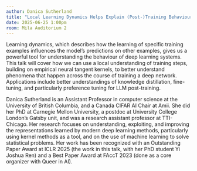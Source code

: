 ```yaml
---
author: Danica Sutherland
title: "Local Learning Dynamics Helps Explain (Post-)Training Behaviour"
date: 2025-06-25 1:00pm
room: Mila Auditorium 2
---
```


Learning dynamics, which describes how the learning of specific training examples influences the model’s predictions on other examples, gives us a powerful tool for understanding the behaviour of deep learning systems. This talk will cover how we can use a local understanding of training steps, building on empirical neural tangent kernels, to better understand phenomena that happen across the course of training a deep network. Applications include better understandings of knowledge distillation, fine-tuning, and particularly preference tuning for LLM post-training.

Danica Sutherland is an Assistant Professor in computer science at the University of British Columbia, and a Canada CIFAR AI Chair at Amii. She did her PhD at Carnegie Mellon University, a postdoc at University College London’s Gatsby unit, and was a research assistant professor at TTI-Chicago. Her research focuses on understanding, exploiting, and improving the representations learned by modern deep learning methods, particularly using kernel methods as a tool, and on the use of machine learning to solve statistical problems. Her work has been recognized with an Outstanding Paper Award at ICLR 2025 (the work in this talk, with her PhD student Yi Joshua Ren) and a Best Paper Award at FAccT 2023 (done as a core organizer with Queer in AI).